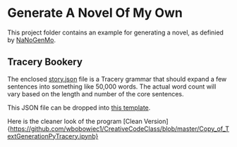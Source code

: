 # Generate A Novel Of My Own

This project folder contains an example for generating a novel, as definied by [NaNoGenMo](http://nanogenmo.github.io). 


## Tracery Bookery
The enclosed [story.json](story.json) file is a Tracery grammar that should expand a few sentences into something like 50,000 words. The actual word count will vary based on the length and number of the core sentences.

This JSON file can be dropped into [this template](https://github.com/zachwhalen/bookery).

Here is the cleaner look of the program [Clean Version]{https://github.com/wbobowiec1/CreativeCodeClass/blob/master/Copy_of_TextGenerationPyTracery.ipynb}

